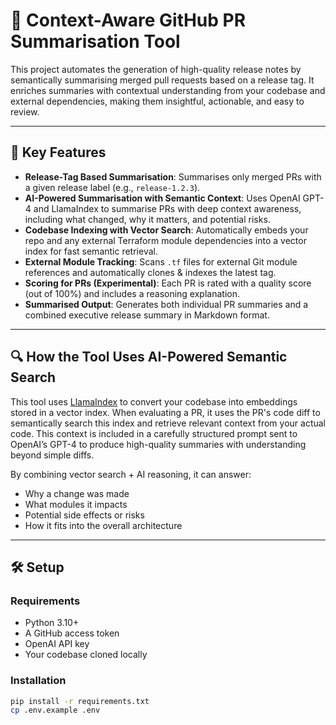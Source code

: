 # 🧠 Context-Aware GitHub PR Summarisation Tool

This project automates the generation of high-quality release notes by semantically summarising merged pull requests based on a release tag. It enriches summaries with contextual understanding from your codebase and external dependencies, making them insightful, actionable, and easy to review.

---

## 🚀 Key Features

- **Release-Tag Based Summarisation**: Summarises only merged PRs with a given release label (e.g., `release-1.2.3`).
- **AI-Powered Summarisation with Semantic Context**: Uses OpenAI GPT-4 and LlamaIndex to summarise PRs with deep context awareness, including what changed, why it matters, and potential risks.
- **Codebase Indexing with Vector Search**: Automatically embeds your repo and any external Terraform module dependencies into a vector index for fast semantic retrieval.
- **External Module Tracking**: Scans `.tf` files for external Git module references and automatically clones & indexes the latest tag.
- **Scoring for PRs (Experimental)**: Each PR is rated with a quality score (out of 100%) and includes a reasoning explanation.
- **Summarised Output**: Generates both individual PR summaries and a combined executive release summary in Markdown format.

---

## 🔍 How the Tool Uses AI-Powered Semantic Search

This tool uses [LlamaIndex](https://www.llamaindex.ai/) to convert your codebase into embeddings stored in a vector index. When evaluating a PR, it uses the PR's code diff to semantically search this index and retrieve relevant context from your actual code. This context is included in a carefully structured prompt sent to OpenAI’s GPT-4 to produce high-quality summaries with understanding beyond simple diffs.

By combining vector search + AI reasoning, it can answer:
- Why a change was made
- What modules it impacts
- Potential side effects or risks
- How it fits into the overall architecture

---

## 🛠️ Setup

### Requirements
- Python 3.10+
- A GitHub access token
- OpenAI API key
- Your codebase cloned locally

### Installation
```bash
pip install -r requirements.txt
cp .env.example .env